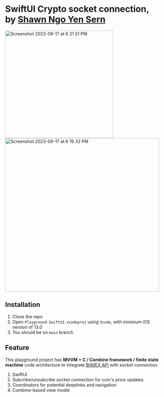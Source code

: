 # SwiftUI Crypto socket connection, by [Shawn Ngo Yen Sern](https://www.linkedin.com/in/ngo-yensern/?originalSubdomain=my)

<img width="350" alt="Screenshot 2023-09-17 at 6 21 51 PM" src="https://github.com/Ngoys/swiftui-playground-ios/assets/6831096/034a8892-e507-4b1e-86f1-125f7cea9621">
<img width="500" alt="Screenshot 2023-09-17 at 6 19 33 PM" src="https://github.com/Ngoys/swiftui-playground-ios/assets/6831096/09478d2f-4ce5-49eb-a4f1-d8f79f8cbc16">

## Installation

1. Clone the repo 
2. Open `Playground-SwiftUI.xcodeproj` using `Xcode`, with minimum iOS version of 13.0
3. You should be on `main` branch

## Feature 

This playground project has **MVVM + C / Combine framework / finite state machine** code architecture to integrate [BitMEX API](https://www.bitmex.com/app/wsAPI) with socket connection.

1. SwiftUI
2. Subcribe/unsubcribe socket connection for coin's price updates. 
3. Coordinators for potential deeplinks and navigation
4. Combine-based view model
